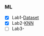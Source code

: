 ### ML

- [X] Lab1-[Dataset](https://github.com/AWL1337/ML/tree/Dataset)
- [X] Lab2-[KNN](https://github.com/AWL1337/ML/tree/KNN)
- [ ] Lab3-